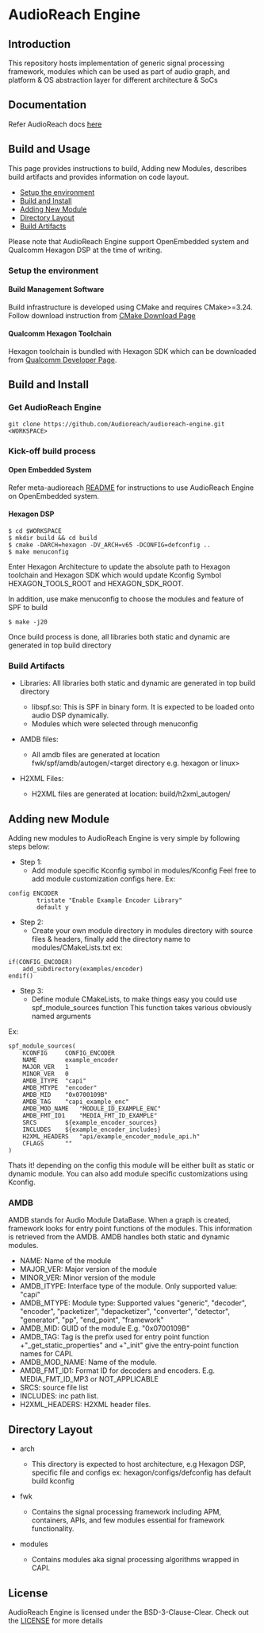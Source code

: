 # AudioReach Engine

## Introduction
This repository hosts implementation of generic signal processing framework, modules which can be used as part of audio graph, and platform & OS abstraction layer for different architecture & SoCs

## Documentation
Refer AudioReach docs [here](https://audioreach.github.io/design/arspf_design.html)

## Build and Usage
This page provides instructions to build, Adding new Modules, describes build artifacts and provides information on code layout.
- [Setup the environment](#setup-the-environment)
- [Build and Install](#build-and-install)
- [Adding New Module](#adding-new-module)
- [Directory Layout](#directory-layout)
- [Build Artifacts](#build-artifacts)

Please note that AudioReach Engine support OpenEmbedded system and Qualcomm Hexagon DSP at the time of writing.

### Setup the environment

#### Build Management Software
Build infrastructure is developed using CMake and requires CMake>=3.24.
Follow download instruction from [CMake Download Page](https://cmake.org/download/)

#### Qualcomm Hexagon Toolchain
Hexagon toolchain is bundled with Hexagon SDK which can be downloaded from [Qualcomm Developer Page](https://developer.qualcomm.com/software/hexagon-dsp-sdk/tools).

## Build and Install
### Get AudioReach Engine
```
git clone https://github.com/Audioreach/audioreach-engine.git <WORKSPACE>
```

### Kick-off build process

#### Open Embedded System
Refer meta-audioreach [README](https://github.com/Audioreach/meta-audioreach?tab=readme-ov-file#openembedded-build--development-process)
for instructions to use AudioReach Engine on OpenEmbedded system.

#### Hexagon DSP

```
$ cd $WORKSPACE
$ mkdir build && cd build
$ cmake -DARCH=hexagon -DV_ARCH=v65 -DCONFIG=defconfig ..
$ make menuconfig
```
Enter Hexagon Architecture to update the absolute path to Hexagon toolchain and Hexagon SDK which would update Kconfig Symbol HEXAGON_TOOLS_ROOT and HEXAGON_SDK_ROOT.

In addition, use make menuconfig to choose the modules and feature of SPF to build

```
$ make -j20
```
Once build process is done, all libraries both static and dynamic are generated in top
build directory

### Build Artifacts
- Libraries: All libraries both static and dynamic are generated in top build directory
	- libspf.so:  This is SPF in binary form. It is expected to be loaded onto audio DSP dynamically.
	- Modules which were selected through menuconfig

- AMDB files:
	- All amdb files are generated at location fwk/spf/amdb/autogen/\<target directory e.g. hexagon or linux\>

- H2XML Files:
	- H2XML files are generated at location: build/h2xml_autogen/

## Adding new Module

Adding new modules to AudioReach Engine is very simple by following steps below:

- Step 1:
	- Add module specific Kconfig symbol in modules/Kconfig
Feel free to add module customization configs here.
Ex:
```
config ENCODER
        tristate "Enable Example Encoder Library"
        default y
```
- Step 2:
	- Create your own module directory in modules directory
with source files & headers, finally add the directory
name to modules/CMakeLists.txt
ex:
```
if(CONFIG_ENCODER)
	add_subdirectory(examples/encoder)
endif()
```

- Step 3:
	- Define module CMakeLists, to make things easy you could use
spf_module_sources function
This function takes various obviously named arguments

Ex:
```
spf_module_sources(
	KCONFIG		CONFIG_ENCODER
	NAME		example_encoder
	MAJOR_VER	1
	MINOR_VER	0
	AMDB_ITYPE	"capi"
	AMDB_MTYPE	"encoder"
	AMDB_MID	"0x0700109B"
	AMDB_TAG	"capi_example_enc"
	AMDB_MOD_NAME	"MODULE_ID_EXAMPLE_ENC"
	AMDB_FMT_ID1	"MEDIA_FMT_ID_EXAMPLE"
	SRCS		${example_encoder_sources}
	INCLUDES	${example_encoder_includes}
	H2XML_HEADERS	"api/example_encoder_module_api.h"
	CFLAGS		""
)
```
Thats it! depending on the config this module will be either built
as static or dynamic module. You can also add module specific customizations using Kconfig.

### AMDB
AMDB stands for Audio Module DataBase. When a graph is created, framework looks for entry point functions of the modules.
This information is retrieved from the AMDB. AMDB handles both static and dynamic modules.
- NAME: Name of the module
- MAJOR_VER: Major version of the module
- MINOR_VER: Minor version of the module
- AMDB_ITYPE: Interface type of the module. Only supported value: "capi"
- AMDB_MTYPE: Module type: Supported values "generic", "decoder", "encoder", "packetizer", "depacketizer", "converter", "detector", "generator", "pp", "end_point", "framework"
- AMDB_MID: GUID of the module E.g. "0x0700109B"
- AMDB_TAG: Tag is the prefix used for entry point function <tag>+"_get_static_properties" and <tag>+"_init" give the entry-point function names for CAPI.
- AMDB_MOD_NAME: Name of the module.
- AMDB_FMT_ID1:	Format ID for decoders and encoders. E.g. MEDIA_FMT_ID_MP3 or NOT_APPLICABLE
- SRCS:	source file list
- INCLUDES:	inc path list.
- H2XML_HEADERS: H2XML header files.


## Directory Layout
- arch
	- This directory is expected to host architecture, e.g Hexagon DSP, specific file and configs ex: hexagon/configs/defconfig has default build kconfig

- fwk
	- Contains the signal processing framework including APM, containers, APIs, and few modules essential for framework functionality.
- modules
	- Contains modules aka signal processing algorithms wrapped in CAPI.

## License
AudioReach Engine is licensed under the BSD-3-Clause-Clear. Check out the [LICENSE](LICENSE) for more details
